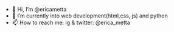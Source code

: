 - 👋 Hi, I’m @ericametta
- 🌱 I’m currently into web development(html,css, js) and python
- 📫 How to reach me: ig & twitter: @erica_metta

<!---
ericametta/ericametta is a ✨ special ✨ repository because its `README.md` (this file) appears on your GitHub profile.
You can click the Preview link to take a look at your changes.
--->
